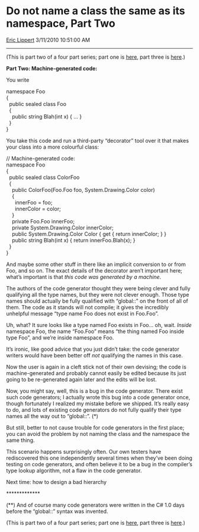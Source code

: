 <div id="page">

# Do not name a class the same as its namespace, Part Two

[Eric Lippert](https://social.msdn.microsoft.com/profile/Eric%20Lippert) 3/11/2010 10:51:00 AM

-----

<div id="content">

<div class="mine">

(This is part two of a four part series; part one is [here](http://blogs.msdn.com/b/ericlippert/archive/2010/03/09/do-not-name-a-class-the-same-as-its-namespace-part-one.aspx), part three is [here](http://blogs.msdn.com/b/ericlippert/archive/2010/03/15/do-not-name-a-class-the-same-as-its-namespace-part-three.aspx).)

**Part Two: Machine-generated code:**

You write

<span class="code"> </span>

namespace Foo  
{  
  public sealed class Foo  
  {  
    public string Blah(int x) { … }  
  }  
}

You take this code and run a third-party “decorator” tool over it that makes your class into a more colourful class:

<span class="code"> </span>

// Machine-generated code:  
namespace Foo  
{  
  public sealed class ColorFoo  
  {  
    public ColorFoo(Foo.Foo foo, System.Drawing.Color color)  
    {  
      innerFoo = foo;  
      innerColor = color;  
    }  
    private Foo.Foo innerFoo;  
    private System.Drawing.Color innerColor;  
    public System.Drawing.Color Color { get { return innerColor; } }  
    public string Blah(int x) { return innerFoo.Blah(x); }  
  }  
}  

  
And maybe some other stuff in there like an implicit conversion to or from Foo, and so on. The exact details of the decorator aren’t important here; what’s important is that *this code was generated by a machine*.

The authors of the code generator thought they were being clever and fully qualifying all the type names, but they were not clever enough. Those type names should actually be fully qualified with “global::” on the front of all of them. The code as it stands will not compile; it gives the incredibly unhelpful message “type name Foo does not exist in Foo.Foo”. 

Uh, what? It sure looks like a type named Foo exists in Foo… oh, wait. *Inside* namespace Foo, the name “Foo.Foo” means “the thing named Foo inside type Foo”, and we’re inside namespace Foo.

It’s ironic, like good advice that you just didn’t take: the code generator writers would have been better off *not* qualifying the names in this case.

Now the user is again in a cleft stick not of their own devising; the code is machine-generated and probably cannot easily be edited because its just going to be re-generated again later and the edits will be lost. 

Now, you might say, well, this is a bug in the code generator. There exist such code generators; I actually wrote this bug into a code generator once, though fortunately I realized my mistake before we shipped. It’s really easy to do, and lots of existing code generators do not fully qualify their type names all the way out to “global::”. (\*)

But still, better to not cause trouble for code generators in the first place; you can avoid the problem by not naming the class and the namespace the same thing.

This scenario happens surprisingly often. Our own testers have rediscovered this one independently several times when they’ve been doing testing on code generators, and often believe it to be a bug in the compiler’s type lookup algorithm, not a flaw in the code generator.

Next time: how to design a bad hierarchy

\*\*\*\*\*\*\*\*\*\*\*\*\*

(\*\*) And of course many code generators were written in the C\# 1.0 days before the “global::” syntax was invented.

(This is part two of a four part series; part one is [here](http://blogs.msdn.com/b/ericlippert/archive/2010/03/09/do-not-name-a-class-the-same-as-its-namespace-part-one.aspx), part three is [here](http://blogs.msdn.com/b/ericlippert/archive/2010/03/15/do-not-name-a-class-the-same-as-its-namespace-part-three.aspx).)

</div>

</div>

</div>

